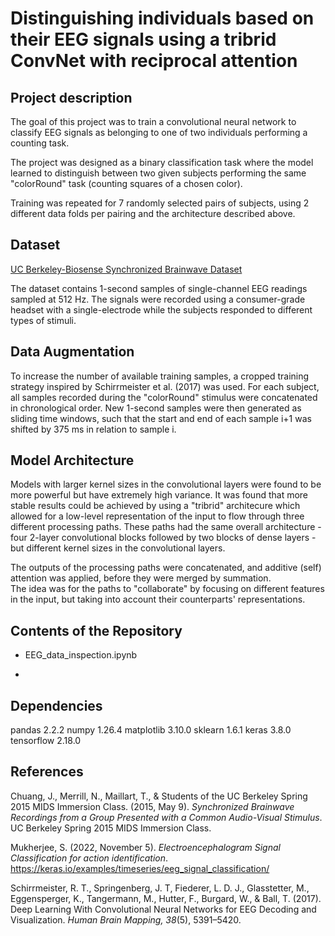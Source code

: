 # Distinguishing individuals based on their EEG signals using a tribrid ConvNet with reciprocal attention

## Project description

The goal of this project was to train a convolutional neural network to classify EEG signals as belonging to one of two individuals performing a counting task. 

The project was designed as a binary classification task where the model learned to distinguish between 
two given subjects performing the same "colorRound" task (counting squares of a chosen color). 

Training was repeated for 7 randomly selected pairs of subjects, using 2 different data folds per pairing and the architecture described above. 

## Dataset

[UC Berkeley-Biosense Synchronized Brainwave Dataset](https://www.kaggle.com/datasets/berkeley-biosense/synchronized-brainwave-dataset)

The dataset contains 1-second samples of single-channel EEG readings sampled at 512 Hz. The signals were recorded using a consumer-grade headset with a single-electrode
while the subjects responded to different types of stimuli. 

## Data Augmentation

To increase the number of available training samples, a cropped training strategy inspired by Schirrmeister et al. (2017) was used. For each subject, all samples recorded during the 
"colorRound" stimulus were concatenated in chronological order. New 1-second samples were then generated as sliding time windows, such that the start and end of each sample i+1 
was shifted by 375 ms in relation to sample i. 

## Model Architecture

Models with larger kernel sizes in the convolutional layers were found to be more powerful but have extremely high variance. 
It was found that more stable results could be achieved by using a "tribrid" architecure which allowed for a low-level representation 
of the input to flow through three different processing paths. These paths had the same overall architecture - four 2-layer convolutional blocks followed by two blocks of dense layers -
but different kernel sizes in the convolutional layers. 

The outputs of the processing paths were concatenated, and additive (self) attention was applied, before they were merged by summation.  
The idea was for the paths to "collaborate" by focusing on different features in the input, but taking into account their counterparts' representations.

## Contents of the Repository

 - EEG_data_inspection.ipynb

 - 

## Dependencies

pandas 2.2.2
numpy 1.26.4
matplotlib 3.10.0
sklearn 1.6.1
keras 3.8.0
tensorflow 2.18.0

## References

Chuang, J., Merrill, N., Maillart, T., & Students of the UC Berkeley Spring 2015 MIDS Immersion Class. (2015, May 9). 
*Synchronized Brainwave Recordings from a Group Presented with a Common Audio-Visual Stimulus*. UC Berkeley Spring 2015 MIDS Immersion Class.

Mukherjee, S. (2022, November 5). *Electroencephalogram Signal Classification for action identification*. https://keras.io/examples/timeseries/eeg_signal_classification/

Schirrmeister, R. T., Springenberg, J. T, Fiederer, L. D. J., Glasstetter, M., Eggensperger, K., Tangermann, M., Hutter, F., Burgard, W., & Ball, T. (2017). 
Deep Learning With Convolutional Neural Networks for EEG Decoding and Visualization. *Human Brain Mapping, 38*(5), 5391–5420. 
